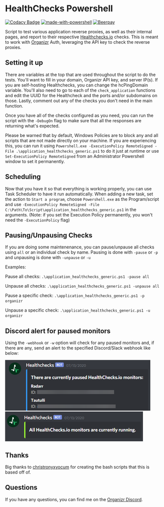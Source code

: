 # HealthChecks Powershell
[![Codacy Badge](https://api.codacy.com/project/badge/Grade/7099f437569a420187fa22905bed430c)](https://www.codacy.com/app/HalianElf/HealthChecks-Powershell?utm_source=github.com&amp;utm_medium=referral&amp;utm_content=HalianElf/HealthChecks-Powershell&amp;utm_campaign=Badge_Grade)
[![made-with-powershell](https://img.shields.io/badge/Made%20with-Powershell-1f425f.svg)](https://github.com/PowerShell/PowerShell)
[![Beerpay](https://beerpay.io/HalianElf/HealthChecks-Powershell/badge.svg?style=flat)](https://beerpay.io/HalianElf/HealthChecks-Powershell)

Script to test various application reverse proxies, as well as their internal pages, and report to their respective [Healthchecks.io](https://healthchecks.io) checks. This is meant to work with [Organizr](https://github.com/causefx/Organizr) Auth, leveraging the API key to check the reverse proxies.

## Setting it up

There are variables at the top that are used throughout the script to do the tests. You'll want to fill in your domain, Organizr API key, and server IP(s). If you are self-hosting Healthchecks, you can change the hcPingDomain variable. You'll also need to go to each of the `check_application` functions and edit the UUID for the Healthcheck and the ports and/or subdomains on those. Lastly, comment out any of the checks you don't need in the main function.

Once you have all of the checks configured as you need, you can run the script with the `-DebugOn` flag to make sure that all the responses are returning what's expected.

Please be warned that by default, Windows Policies are to block any and all scripts that are not made directly on your machine. If you are experiencing this, you can run it using `Powershell.exe -ExecutionPolicy RemoteSigned -File .\application_healthchecks_generic.ps1` to do it just at runtime or use `Set-ExecutionPolicy RemoteSigned` from an Administrator Powershell window to set it permanently.

## Scheduling

Now that you have it so that everything is working properly, you can use Task Scheduler to have it run automatically. When adding a new task, set the action to `Start a program`, choose `Powershell.exe` as the Program/script and use `-ExecutionPolicy RemoteSigned -File C:\Path\To\Script\application_healthchecks_generic.ps1` in the arguments. (Note: if you set the Execution Policy permanently, you won't need the `-ExecutionPolicy` flag)

## Pausing/Unpausing Checks

If you are doing some maintenenance, you can pause/unpause all checks using `all` or an individual check by name. Pausing is done with `-pause` or `-p` and unpausing is done with `-unpause` or `-u`

Examples:

Pause all checks: `.\application_healthchecks_generic.ps1 -pause all`

Unpause all checks: `.\application_healthchecks_generic.ps1 -unpause all`

Pause a specific check: `.\application_healthchecks_generic.ps1 -p organizr`

Unpause a specific check: `.\application_healthchecks_generic.ps1 -u organizr`

## Discord alert for paused monitors

Using the `-webhook` or `-w` option will check for any paused monitors and, if there are any, send an alert to the specified Discord/Slack webhook like below:

![Discord/Slack Notification](/Images/webhook_paused.png)
![Discord/Slack Notification](/Images/webhook_nopaused.png)

## Thanks

Big thanks to [christronyxyocum](https://github.com/christronyxyocum) for creating the bash scripts that this is based off of.

## Questions

If you have any questions, you can find me on the [Organizr Discord](https://organizr.app/discord).

